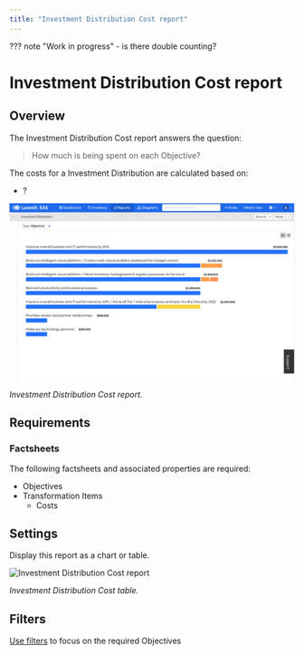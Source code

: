 ```yaml
---
title: "Investment Distribution Cost report"
---
```


??? note "Work in progress"
    - is there double counting? 
    
# Investment Distribution Cost report

## Overview

The Investment Distribution Cost report answers the question:

>How much is being spent on each Objective?

The costs for a Investment Distribution are calculated based on:

- ?

![Investment Distribution Cost report](/assets/images/cost-investment-distribution.png)

*Investment Distribution Cost report.*

## Requirements

### Factsheets

The following factsheets and associated properties are required:

- Objectives
- Transformation Items
  - Costs


## Settings

Display this report as a chart or table. 

![Investment Distribution Cost report](/assets/images/cost-investment-distribution-table.png)

*Investment Distribution Cost table.*


## Filters

[Use filters][report-filters] to focus on the required Objectives

<!-- other links -->

[report-filters]: https://docs.leanix.net/docs/searching-and-filtering-functions-in-leanix#searching-in-reports
